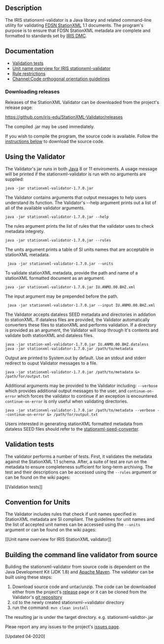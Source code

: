 ## Description

The IRIS stationxml-validator is a Java library and related command-line utility for validating [FDSN StationXML](http://www.fdsn.org/xml/station/) 1.1 documents. The program's purpose is to ensure that FDSN StationXML metadata are complete and formatted to standards set by [IRIS DMC](http://ds.iris.edu/).

## Documentation
* [Validation tests](tests.md)
* [Unit name overview for IRIS stationxml-validator](units.md)
* [Rule restrictions](orientation.md)
* [Channel:Code orthogonal orientation guidelines](orientation.md)

### Downloading releases

Releases of the StationXML Validator can be downloaded from the project's release page:

https://github.com/iris-edu/StationXML-Validator/releases

The compiled .jar may be used immediately.

If you wish to compile the program, the source code is available. Follow the [instructions below](#building-the-command-line-validator-from-source) to download the source code.

## Using the Validator

The Validator's jar runs in both [Java](https://www.java.com/) 8 or 11 enviroments.  A usage message will be printed if the stationxml-validator is run with no arguments are supplied:

    java -jar stationxml-validator-1.7.0.jar

The Validator contains arguments that output messages to help users understand its function. The Validator's --help argument prints out a list of all of the available validator arguments. 
    
    java -jar stationxml-validator-1.7.0.jar --help

The rules argument prints the list of rules that the validator uses to check metadata integrety. 
   
    java -jar stationxml-validator-1.7.0.jar --rules

The units argument prints a table of SI units names that are acceptable in stationXML metadata.

     java -jar stationxml-validator-1.7.0.jar --units

To validate stationXML metadata, provide the path and name of a stationXML formatted document as an argument.

    java -jar stationxml-validator-1.7.0.jar IU.ANMO.00.BHZ.xml

The input argument may be prepended before the path.

     java -jar stationxml-validator-1.7.0.jar --input IU.ANMO.00.BHZ.xml

The Validator accepts dataless SEED metadata and directories in addation to stationXML. If dataless files are provided, the Validator automatically converters these files to stationXML and performs validation. If a directory is provided as an argument, the Validator will loop through it's contents and validate both stationXML and dataless files. 

    java -jar station-xml-validator-1.7.0.jar IU.ANMO.00.BHZ.dataless
    java -jar stationxml-validator-1.7.0.jar /path/to/metadata

Output are printed to System.out by default. Use an stdout and stderr redirect to ouput Validator messages to a file. 

    java -jar stationxml-validator-1.7.0.jar /path/to/metadata &> /path/for/output.txt

Additional arguments may be provided to the Validator including: `--verbose` which provides additional output messages to the user, and `continue-on-error` which forces the validator to continue if an exception is encountered. `continue-on-error` is only useful when validating directories. 
    
    java -jar stationxml-validator-1.7.0.jar /path/to/metadata --verbose --continue-on-error &> /path/for/output.txt

Users interested in generating stationXML formatted metadata from dataless SEED files should refer to the [stationxml-seed-converter](https://github.com/iris-edu/stationxml-seed-converter).

## Validation tests

The validator performs a number of tests. First, it validates the metadata against the StationXML 1.1 schema. After, a suite of test are run on the metadata to ensure completeness sufficient for long-term archiving. The test and their descriptions can be accessed using the `--rules` argument or can be found on the wiki pages:

[[Validation tests]]

## Convention for Units

The Validator includes rules that check if unit names specified in StationXML metadata are SI compliant. The guidelines for unit names and the list of accepted unit names can be accessed using the `--units` argument or can be found on the wiki pages:

[[Unit name overview for IRIS StationXML validator]]

## Building the command line validator from source

Building the stationxml-validator from source code is dependent on the Java Development Kit (JDK 1.8) and [Apache Maven](https://maven.apache.org/).  The validator can be built using these steps:

1. Download source code and untar/unzip. The code can be downloaded either from the project's [release](https://github.com/iris-edu/StationXML-Validator/releases) page or it can be cloned from the Validator's [git repository](https://github.com/iris-edu/stationxml-validator/)
1. cd to the newly created stationxml-=validator directory
1. run the command: `mvn clean install`

The resulting jar is under the target directory. e.g. stationxml-validtor-<version>.jar

Pleae report any any issues to the project's [issues page](https://github.com/iris-edu/stationxml-validator/issues). 

[Updated 04-2020]
